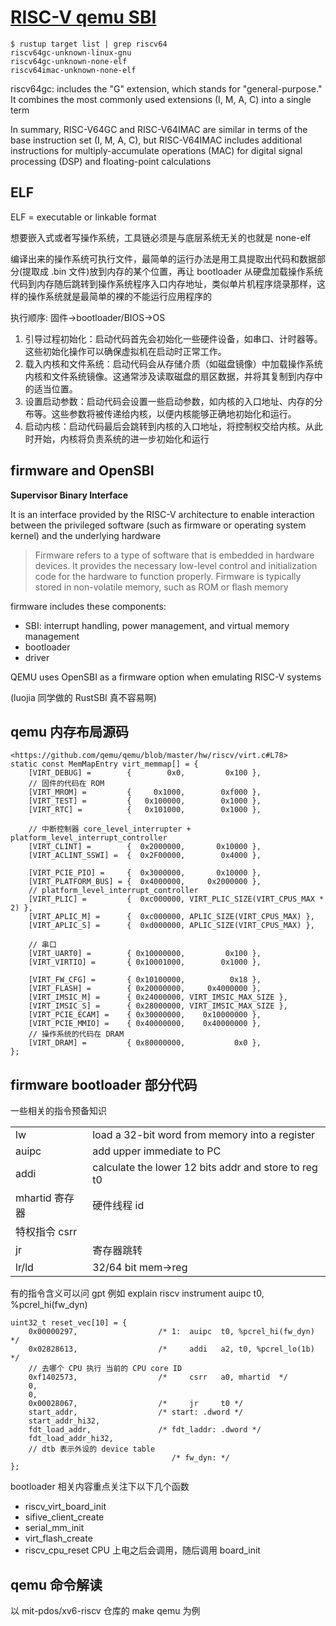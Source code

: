 # [RISC-V qemu SBI](/2023/08/riscv_qemu_opensbi.md)

```
$ rustup target list | grep riscv64
riscv64gc-unknown-linux-gnu
riscv64gc-unknown-none-elf
riscv64imac-unknown-none-elf
```

riscv64gc: includes the "G" extension, which stands for "general-purpose." It combines the most commonly used extensions (I, M, A, C) into a single term

In summary, RISC-V64GC and RISC-V64IMAC are similar in terms of the base instruction set (I, M, A, C), but RISC-V64IMAC includes additional instructions for multiply-accumulate operations (MAC) for digital signal processing (DSP) and floating-point calculations

## ELF

ELF = executable or linkable format

想要嵌入式或者写操作系统，工具链必须是与底层系统无关的也就是 none-elf

编译出来的操作系统可执行文件，最简单的运行办法是用工具提取出代码和数据部分(提取成 .bin 文件)放到内存的某个位置，再让 bootloader 从硬盘加载操作系统代码到内存随后跳转到操作系统程序入口内存地址，类似单片机程序烧录那样，这样的操作系统就是最简单的裸的不能运行应用程序的

执行顺序: 固件->bootloader/BIOS->OS

1. 引导过程初始化：启动代码首先会初始化一些硬件设备，如串口、计时器等。这些初始化操作可以确保虚拟机在启动时正常工作。
2. 载入内核和文件系统：启动代码会从存储介质（如磁盘镜像）中加载操作系统内核和文件系统镜像。这通常涉及读取磁盘的扇区数据，并将其复制到内存中的适当位置。
3. 设置启动参数：启动代码会设置一些启动参数，如内核的入口地址、内存的分布等。这些参数将被传递给内核，以便内核能够正确地初始化和运行。
4. 启动内核：启动代码最后会跳转到内核的入口地址，将控制权交给内核。从此时开始，内核将负责系统的进一步初始化和运行

## firmware and OpenSBI

**Supervisor Binary Interface**

It is an interface provided by the RISC-V architecture to enable interaction between the privileged software (such as firmware or operating system kernel) and the underlying hardware

> Firmware refers to a type of software that is embedded in hardware devices. It provides the necessary low-level control and initialization code for the hardware to function properly. Firmware is typically stored in non-volatile memory, such as ROM or flash memory

firmware includes these components:
- SBI: interrupt handling, power management, and virtual memory management
- bootloader
- driver

QEMU uses OpenSBI as a firmware option when emulating RISC-V systems

(luojia 同学做的 RustSBI 真不容易啊)

## qemu 内存布局源码

```
<https://github.com/qemu/qemu/blob/master/hw/riscv/virt.c#L78>
static const MemMapEntry virt_memmap[] = {
    [VIRT_DEBUG] =        {        0x0,         0x100 },
    // 固件的代码在 ROM
    [VIRT_MROM] =         {     0x1000,        0xf000 },
    [VIRT_TEST] =         {   0x100000,        0x1000 },
    [VIRT_RTC] =          {   0x101000,        0x1000 },

    // 中断控制器 core_level_interrupter + platform_level_interrupt_controller
    [VIRT_CLINT] =        {  0x2000000,       0x10000 },
    [VIRT_ACLINT_SSWI] =  {  0x2F00000,        0x4000 },

    [VIRT_PCIE_PIO] =     {  0x3000000,       0x10000 },
    [VIRT_PLATFORM_BUS] = {  0x4000000,     0x2000000 },
    // platform_level_interrupt_controller
    [VIRT_PLIC] =         {  0xc000000, VIRT_PLIC_SIZE(VIRT_CPUS_MAX * 2) },
    [VIRT_APLIC_M] =      {  0xc000000, APLIC_SIZE(VIRT_CPUS_MAX) },
    [VIRT_APLIC_S] =      {  0xd000000, APLIC_SIZE(VIRT_CPUS_MAX) },

    // 串口
    [VIRT_UART0] =        { 0x10000000,         0x100 },
    [VIRT_VIRTIO] =       { 0x10001000,        0x1000 },

    [VIRT_FW_CFG] =       { 0x10100000,          0x18 },
    [VIRT_FLASH] =        { 0x20000000,     0x4000000 },
    [VIRT_IMSIC_M] =      { 0x24000000, VIRT_IMSIC_MAX_SIZE },
    [VIRT_IMSIC_S] =      { 0x28000000, VIRT_IMSIC_MAX_SIZE },
    [VIRT_PCIE_ECAM] =    { 0x30000000,    0x10000000 },
    [VIRT_PCIE_MMIO] =    { 0x40000000,    0x40000000 },
    // 操作系统的代码在 DRAM
    [VIRT_DRAM] =         { 0x80000000,           0x0 },
};
```

## firmware bootloader 部分代码

一些相关的指令预备知识

|||
|---|---|
|lw|load a 32-bit word from memory into a register|
|auipc|add upper immediate to PC|
|addi|calculate the lower 12 bits addr and store to reg t0|
|mhartid 寄存器|硬件线程 id|
|特权指令 csrr||
|jr|寄存器跳转|
|lr/ld|32/64 bit mem->reg|

有的指令含义可以问 gpt 例如 explain riscv instrument auipc t0, %pcrel_hi(fw_dyn) 

```
uint32_t reset_vec[10] = {
    0x00000297,                  /* 1:  auipc  t0, %pcrel_hi(fw_dyn) */
    0x02828613,                  /*     addi   a2, t0, %pcrel_lo(1b) */
    // 去哪个 CPU 执行 当前的 CPU core ID
    0xf1402573,                  /*     csrr   a0, mhartid  */
    0,
    0,
    0x00028067,                  /*     jr     t0 */
    start_addr,                  /* start: .dword */
    start_addr_hi32,
    fdt_load_addr,               /* fdt_laddr: .dword */
    fdt_load_addr_hi32,
    // dtb 表示外设的 device table
                                    /* fw_dyn: */
};
```

bootloader 相关内容重点关注下以下几个函数
- riscv_virt_board_init
- sifive_client_create
- serial_mm_init
- virt_flash_create
- riscv_cpu_reset CPU 上电之后会调用，随后调用 board_init


## qemu 命令解读

以 mit-pdos/xv6-riscv 仓库的 make qemu 为例
